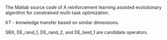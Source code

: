 The Matlab source code of A reinforcement learning assisted evolutionary algorithm for constrained multi-task optimization.

KT - knowledge transfer based on similar dimensions.

SBX, DE_rand_1, DE_rand_2, and DE_best_1 are candidate operators.
